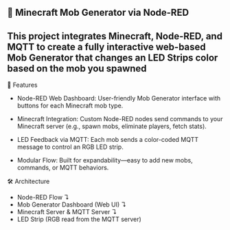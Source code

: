 🧱 Minecraft Mob Generator via Node-RED
-

This project integrates Minecraft, Node-RED, and MQTT to create a fully interactive web-based Mob Generator that changes an LED Strips color based on the mob you spawned
-

🚀 Features
- Node-RED Web Dashboard: User-friendly Mob Generator interface with buttons for each Minecraft mob type.
 
- Minecraft Integration: Custom Node-RED nodes send commands to your Minecraft server (e.g., spawn mobs, eliminate players, fetch stats).

- LED Feedback via MQTT: Each mob sends a color-coded MQTT message to control an RGB LED strip.
 
- Modular Flow: Built for expandability—easy to add new mobs, commands, or MQTT behaviors.

🛠️ Architecture
- Node-RED Flow  ↴    
- Mob Generator Dashboard (Web UI) ↴
- Minecraft Server & MQTT Server ↴
- LED Strip (RGB read from the MQTT server)

